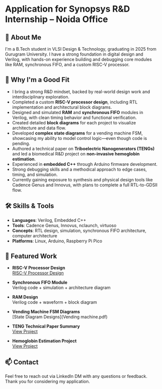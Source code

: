 # Application for Synopsys R&D Internship – Noida Office

## 👋 About Me
I'm a B.Tech student in VLSI Design & Technology, graduating in 2025 from Gurugram University. 
I have a strong foundation in digital design and Verilog, with hands-on experience building and debugging core modules like RAM, synchronous FIFO, and a custom RISC-V processor.

## 🎯 Why I'm a Good Fit
- I bring a strong R&D mindset, backed by real-world design work and interdisciplinary exploration.
- Completed a custom **RISC-V processor design**, including RTL implementation and architectural block diagrams.
- Designed and simulated **RAM** and **synchronous FIFO** modules in Verilog, with clean timing behavior and functional verification.
- Created detailed **block diagrams** for each project to visualize architecture and data flow.
- Developed **complex state diagrams** for a vending machine FSM, showcasing my ability to model control logic—even though code is pending.
- Authored a technical paper on **Triboelectric Nanogenerators (TENGs)** and led a biomedical R&D project on **non-invasive hemoglobin estimation**.
- Experienced in **embedded C++** through Arduino firmware development.
- Strong debugging skills and a methodical approach to edge cases, timing, and simulation.
- Currently gaining exposure to synthesis and physical design tools like Cadence Genus and Innovus, with plans to complete a full RTL-to-GDSII flow.

## 🛠️ Skills & Tools
- **Languages**: Verilog, Embedded C++
- **Tools**: Cadence Genus, Innovus, nclaunch, virtuoso
- **Concepts**: RTL design, simulation, synchronous FIFO architecture, computer architecture
- **Platforms**: Linux, Arduino, Raspberry Pi Pico

## 📁 Featured Work

- **RISC-V Processor Design**  
  [RISC-V Processor Design](risc-v.v) 

- **Synchronous FIFO Module**  
  Verilog code + simulation + architecture diagram

- **RAM Design**  
  Verilog code + waveform + block diagram

- **Vending Machine FSM Diagrams**  
   [State Diagram Designs](Vending machine.pdf) 

- **TENG Technical Paper Summary**  
  [View Project](https://www.linkedin.com/in/piyush-sahdev/details/projects/)

- **Hemoglobin Estimation Project**  
  [View Project](https://www.linkedin.com/in/piyush-sahdev/details/projects/)

## 📫 Contact
Feel free to reach out via LinkedIn DM with any questions or feedback.  
Thank you for considering my application.
